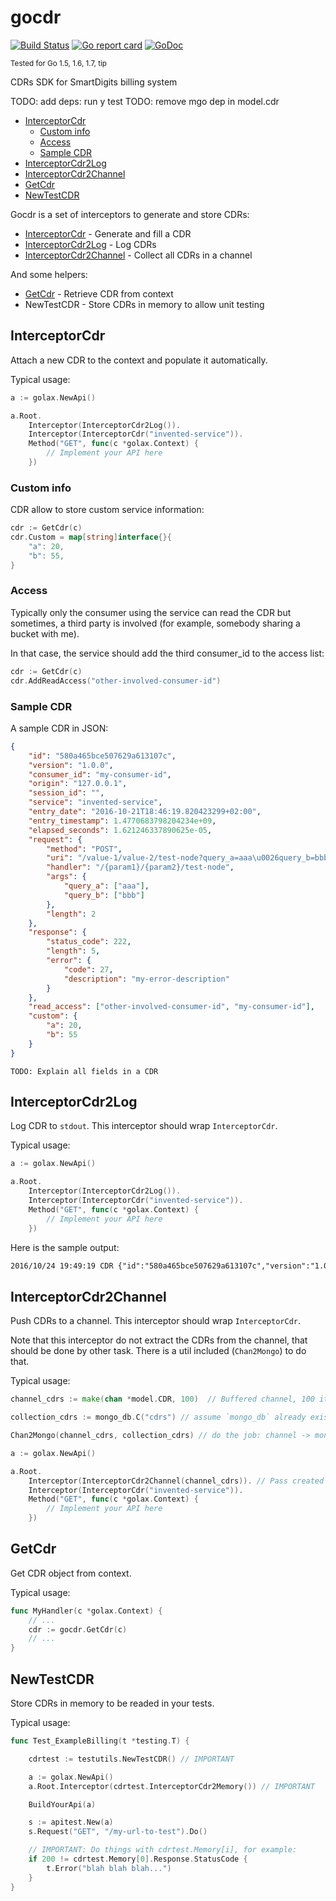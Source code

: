 # gocdr

[![Build Status](https://travis-ci.org/smartdigits/gocdr.svg?branch=master)](https://travis-ci.org/smartdigits/gocdr)
[![Go report card](http://goreportcard.com/badge/smartdigits/gocdr)](https://goreportcard.com/report/smartdigits/gocdr)
[![GoDoc](https://godoc.org/github.com/smartdigits/gocdr?status.svg)](https://godoc.org/github.com/smartdigits/gocdr)

<sup>Tested for Go 1.5, 1.6, 1.7, tip</sup>

CDRs SDK for SmartDigits billing system

TODO: add deps: run y test
TODO: remove mgo dep in model.cdr

<!-- MarkdownTOC autolink=true bracket=round depth=4 -->

- [InterceptorCdr](#interceptorcdr)
	- [Custom info](#custom-info)
	- [Access](#access)
	- [Sample CDR](#sample-cdr)
- [InterceptorCdr2Log](#interceptorcdr2log)
- [InterceptorCdr2Channel](#interceptorcdr2channel)
- [GetCdr](#getcdr)
- [NewTestCDR](#newtestcdr)

<!-- /MarkdownTOC -->


Gocdr is a set of interceptors to generate and store CDRs:

* [InterceptorCdr](#interceptorcdr) - Generate and fill a CDR
* [InterceptorCdr2Log](#interceptorcdr2log) - Log CDRs
* [InterceptorCdr2Channel](#interceptorcdr2channel) - Collect all CDRs in a channel

And some helpers:

* [GetCdr](#getcdr) - Retrieve CDR from context
* NewTestCDR - Store CDRs in memory to allow unit testing


## InterceptorCdr

Attach a new CDR to the context and populate it automatically.

Typical usage:

```go
a := golax.NewApi()

a.Root.
	Interceptor(InterceptorCdr2Log()).
	Interceptor(InterceptorCdr("invented-service")).
	Method("GET", func(c *golax.Context) {
		// Implement your API here
	})

```

### Custom info

CDR allow to store custom service information:

```go
cdr := GetCdr(c)
cdr.Custom = map[string]interface{}{
	"a": 20,
	"b": 55,
}
```

### Access

Typically only the consumer using the service can read the CDR but sometimes, a
third party is involved (for example, somebody sharing a bucket with me).

In that case, the service should add the third consumer_id to the access list:

```go
cdr := GetCdr(c)
cdr.AddReadAccess("other-involved-consumer-id")
```

### Sample CDR


A sample CDR in JSON:
```json
{
	"id": "580a465bce507629a613107c",
	"version": "1.0.0",
	"consumer_id": "my-consumer-id",
	"origin": "127.0.0.1",
	"session_id": "",
	"service": "invented-service",
	"entry_date": "2016-10-21T18:46:19.820423299+02:00",
	"entry_timestamp": 1.4770683798204234e+09,
	"elapsed_seconds": 1.621246337890625e-05,
	"request": {
		"method": "POST",
		"uri": "/value-1/value-2/test-node?query_a=aaa\u0026query_b=bbb",
		"handler": "/{param1}/{param2}/test-node",
		"args": {
			"query_a": ["aaa"],
			"query_b": ["bbb"]
		},
		"length": 2
	},
	"response": {
		"status_code": 222,
		"length": 5,
		"error": {
			"code": 27,
			"description": "my-error-description"
		}
	},
	"read_access": ["other-involved-consumer-id", "my-consumer-id"],
	"custom": {
		"a": 20,
		"b": 55
	}
}
```


```
TODO: Explain all fields in a CDR
```

## InterceptorCdr2Log

Log CDR to `stdout`. This interceptor should wrap `InterceptorCdr`.

Typical usage:

```go
a := golax.NewApi()

a.Root.
	Interceptor(InterceptorCdr2Log()).
	Interceptor(InterceptorCdr("invented-service")).
	Method("GET", func(c *golax.Context) {
		// Implement your API here
	})

```

Here is the sample output:

```txt
2016/10/24 19:49:19 CDR {"id":"580a465bce507629a613107c","version":"1.0.0","consumer_id":"my-consumer-id","origin":"127.0.0.1","session_id":"","service":"invented-service","entry_date":"2016-10-21T18:46:19.820423299+02:00","entry_timestamp":1.4770683798204234e+09,"elapsed_seconds":1.621246337890625e-05,"request":{"method":"POST","uri":"/value-1/value-2/test-node?query_a=aaa\u0026query_b=bbb","handler":"/{param1}/{param2}/test-node","args":{"query_a":["aaa"],"query_b":["bbb"]},"length":2},"response":{"status_code":222,"length":5,"error":{"code":27,"description":"my-error-description"}},"read_access":["other-involved-consumer-id","my-consumer-id"],"custom":{"a":20,"b":55}}
```


## InterceptorCdr2Channel

Push CDRs to a channel. This interceptor should wrap `InterceptorCdr`.

Note that this interceptor do not extract the CDRs from the channel, that should
be done by other task. There is a util included (`Chan2Mongo`) to do that.

Typical usage:
```go
channel_cdrs := make(chan *model.CDR, 100)  // Buffered channel, 100 items

collection_cdrs := mongo_db.C("cdrs") // assume `mongo_db` already exists

Chan2Mongo(channel_cdrs, collection_cdrs) // do the job: channel -> mongo

a := golax.NewApi()

a.Root.
	Interceptor(InterceptorCdr2Channel(channel_cdrs)). // Pass created channel
	Interceptor(InterceptorCdr("invented-service")).
	Method("GET", func(c *golax.Context) {
		// Implement your API here
	})
```

## GetCdr

Get CDR object from context.

Typical usage:

```go
func MyHandler(c *golax.Context) {
	// ...
	cdr := gocdr.GetCdr(c)
	// ...
}
```

## NewTestCDR

Store CDRs in memory to be readed in your tests.

Typical usage:

```go
func Test_ExampleBilling(t *testing.T) {

	cdrtest := testutils.NewTestCDR() // IMPORTANT

	a := golax.NewApi()
	a.Root.Interceptor(cdrtest.InterceptorCdr2Memory()) // IMPORTANT

	BuildYourApi(a)

	s := apitest.New(a)
	s.Request("GET", "/my-url-to-test").Do()

	// IMPORTANT: Do things with cdrtest.Memory[i], for example:
	if 200 != cdrtest.Memory[0].Response.StatusCode {
		t.Error("blah blah blah...")
	}
}
```
